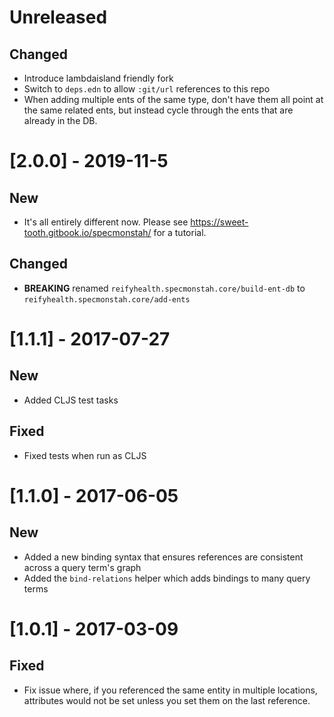 # Unreleased

## Changed

- Introduce lambdaisland friendly fork
- Switch to `deps.edn` to allow `:git/url` references to this repo
- When adding multiple ents of the same type, don't have them all point at the
  same related ents, but instead cycle through the ents that are already in the
  DB.
  
# [2.0.0] - 2019-11-5

## New

- It's all entirely different now. Please see https://sweet-tooth.gitbook.io/specmonstah/ for a tutorial.

## Changed

- **BREAKING** renamed `reifyhealth.specmonstah.core/build-ent-db` to `reifyhealth.specmonstah.core/add-ents`

# [1.1.1] - 2017-07-27

## New

- Added CLJS test tasks

## Fixed

- Fixed tests when run as CLJS

# [1.1.0] - 2017-06-05

## New

- Added a new binding syntax that ensures references are consistent across a query term's graph
- Added the `bind-relations` helper which adds bindings to many query terms

# [1.0.1] - 2017-03-09

## Fixed

- Fix issue where, if you referenced the same entity in multiple locations, attributes would not be set unless you set them on the last reference.
